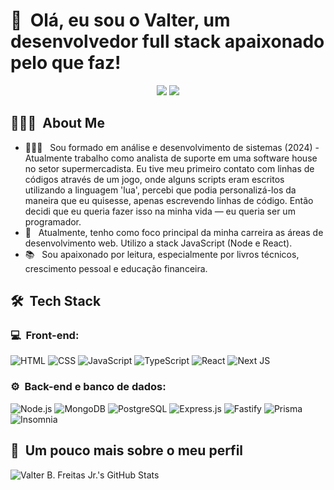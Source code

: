 <h1>👋 &nbsp;Olá, eu sou o Valter, um desenvolvedor full stack apaixonado pelo que faz!</h1>
<p align="center">
<a href="https://www.linkedin.com/in/felipe-rocha-034871172"><img src="https://img.shields.io/badge/-Valter%20B%20Freitas%20Jr-0077B5?style=flat-square&logo=Linkedin&logoColor=white"/></a>
<a href="mailto:valter191@hotmail.com"><img src="https://img.shields.io/badge/-valter191@hotmail.com-D14836?style=flat-square&logo=Gmail&logoColor=white"/></a>

</p>

<h2> 👨🏻‍💻 &nbsp;About Me </h2>

- 👨🏻‍💻 &nbsp; Sou formado em análise e desenvolvimento de sistemas (2024) - Atualmente trabalho como analista de suporte em uma software house no setor supermercadista.
  Eu tive meu primeiro contato com linhas de códigos através de um jogo, onde alguns scripts eram escritos utilizando a linguagem 'lua', percebi que podia personalizá-los da maneira que eu quisesse, apenas escrevendo linhas de código. Então decidi que eu queria fazer isso na minha vida — eu queria ser um programador.
- 🚀 &nbsp; Atualmente, tenho como foco principal da minha carreira as áreas de desenvolvimento web. Utilizo a stack JavaScript (Node e React).
- 📚 &nbsp; Sou apaixonado por leitura, especialmente por livros técnicos, crescimento pessoal e educação financeira.

<h2> 🛠 &nbsp;Tech Stack</h2>
<h3>💻 &nbsp;Front-end:</h3>

![HTML](https://img.shields.io/badge/-HTML-333333?style=flat&logo=HTML5)
![CSS](https://img.shields.io/badge/-CSS-333333?style=flat&logo=CSS3&logoColor=1572B6)
![JavaScript](https://img.shields.io/badge/-JavaScript-333333?style=flat&logo=javascript)
![TypeScript](https://img.shields.io/badge/-TypeScript-333333?style=flat&logo=typescript&logoColor=2D79C7)
![React](https://img.shields.io/badge/-React-333333?style=flat&logo=react)
![Next JS](https://img.shields.io/badge/Next-333333?style=flat&logo=next.js)

<h3>⚙️ &nbsp;Back-end e banco de dados:</h3>

![Node.js](https://img.shields.io/badge/-Node.js-333333?style=flat&logo=node.js)
![MongoDB](https://img.shields.io/badge/-MongoDB-333333?style=flat&logo=mongodb)
![PostgreSQL](https://img.shields.io/badge/-PostgreSQL-333333?style=flat&logo=postgresql)
![Express.js](https://img.shields.io/badge/express.js-333333.svg?style=flat&logo=express)
![Fastify](https://img.shields.io/badge/fastify-333333.svg?style=flat&logo=fastify&logoColor=white)
![Prisma](https://img.shields.io/badge/Prisma-333333?style=flat&logo=Prisma&logoColor=white)
![Insomnia](https://img.shields.io/badge/Insomnia-333333?style=flat&logo=insomnia&logoColor=5849BE)

<h2>🚀 &nbsp;Um pouco mais sobre o meu perfil</h2>

![Valter B. Freitas Jr.'s GitHub Stats](https://github-readme-stats.vercel.app/api?username=valterbfreitasjr&show_icons=true&theme=dracula)
